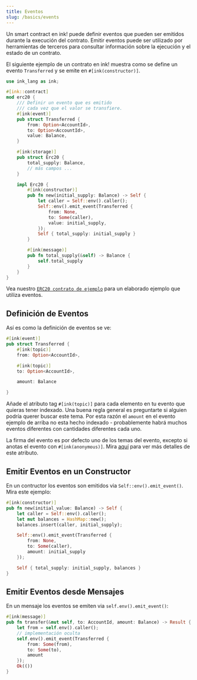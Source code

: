 ```yaml
---
title: Eventos
slug: /basics/events
---
```


Un smart contract en ink! puede definir eventos que pueden ser emitidos durante la execución del contrato.
Emitir eventos puede ser utilizado por herramientas de terceros para consultar información sobre la ejecución y el estado de un contrato.

El siguiente ejemplo de un contrato en ink! muestra como se define un evento `Transferred` y se emite en `#[ink(constructor)]`.

```rust
use ink_lang as ink;

#[ink::contract]
mod erc20 {
    /// Definir un evento que es emitido
    /// cada vez que el valor se transfiere.
    #[ink(event)]
    pub struct Transferred {
        from: Option<AccountId>,
        to: Option<AccountId>,
        value: Balance,
    }

    #[ink(storage)]
    pub struct Erc20 {
        total_supply: Balance,
        // más campos ...
    }

    impl Erc20 {
        #[ink(constructor)]
        pub fn new(initial_supply: Balance) -> Self {
            let caller = Self::env().caller();
            Self::env().emit_event(Transferred {
                from: None,
                to: Some(caller),
                value: initial_supply,
            });
            Self { total_supply: initial_supply }
        }

        #[ink(message)]
        pub fn total_supply(&self) -> Balance {
            self.total_supply
        }
    }
}
```

Vea nuestro [`ERC20 contrato de ejemplo`](https://github.com/paritytech/ink/blob/master/examples/erc20/lib.rs) 
para un elaborado ejemplo que utiliza eventos.

## Definición de Eventos

Así es como la definición de eventos se ve:

```rust
#[ink(event)]
pub struct Transferred {
    #[ink(topic)]
    from: Option<AccountId>,

    #[ink(topic)]
    to: Option<AccountId>,

    amount: Balance

}
```

Añade el atributo tag `#[ink(topic)]` para cada elemento en tu evento que quieras tener indexado.
Una buena regla general es preguntarte si alguien podría querer buscar este tema.
Por esta razón el `amount` en el evento ejemplo de arriba no esta hecho indexado - probablemente habrá muchos eventos diferentes con
cantidades diferentes cada uno.

La firma del evento es por defecto uno de los temas del evento, excepto si anotas el evento con `#[ink(anonymous)]`.
Mira [aquí](/macros-attributes/anonymous) para ver más detalles de este atributo.


## Emitir Eventos en un Constructor

En un contructor los eventos son emitidos via  `Self::env().emit_event()`.
Mira este ejemplo:

```rust
#[ink(constructor)]
pub fn new(initial_value: Balance) -> Self {
    let caller = Self::env().caller();
    let mut balances = HashMap::new();
    balances.insert(caller, initial_supply);

    Self::env().emit_event(Transferred {
        from: None,
        to: Some(caller),
        amount: initial_supply
    });

    Self { total_supply: initial_supply, balances }
}
```

## Emitir Eventos desde Mensajes

En un mensaje los eventos se emiten via `self.env().emit_event()`:

```rust
#[ink(message)]
pub fn transfer(&mut self, to: AccountId, amount: Balance) -> Result {
    let from = self.env().caller();
    // implementación oculta
    self.env().emit_event(Transferred {
        from: Some(from),
        to: Some(to),
        amount
    });
    Ok(())
}
```

